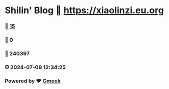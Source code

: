 # Shilin' Blog :link: https://xiaolinzi.eu.org 
### :page_facing_up: [15](https://xiaolinzi.eu.org/tag.html) 
### :speech_balloon: 0 
### :hibiscus: 240397 
### :alarm_clock: 2024-07-09 12:34:25 
### Powered by :heart: [Gmeek](https://github.com/Meekdai/Gmeek)
